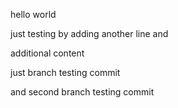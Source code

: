 hello world

just testing by adding another line and

additional content

just branch testing commit

and second branch testing commit
